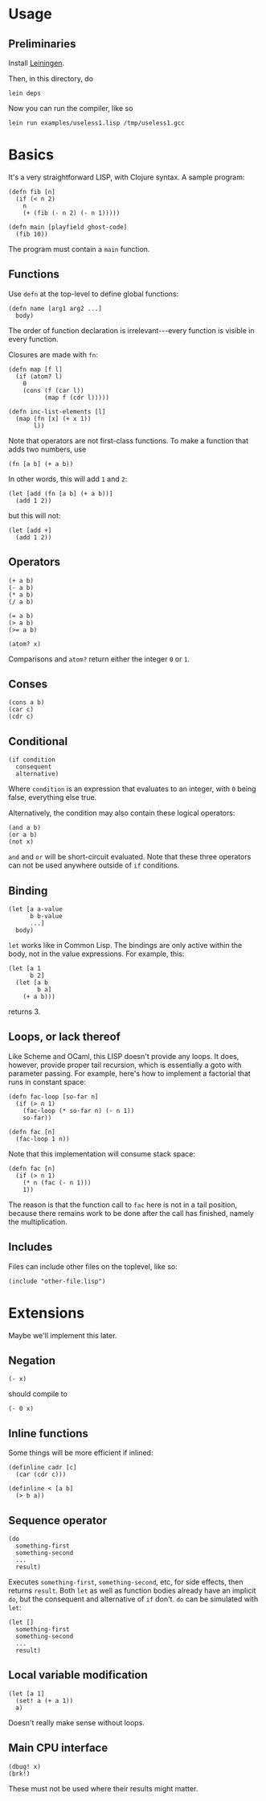# Usage

## Preliminaries

Install [Leiningen](https://github.com/technomancy/leiningen).

Then, in this directory, do

    lein deps

Now you can run the compiler, like so

    lein run examples/useless1.lisp /tmp/useless1.gcc

# Basics

It's a very straightforward LISP, with Clojure syntax.  A sample program:

    (defn fib [n]
	  (if (< n 2)
	    n
		(+ (fib (- n 2) (- n 1)))))

    (defn main [playfield ghost-code]
	  (fib 10))

The program must contain a `main` function.

## Functions

Use `defn` at the top-level to define global functions:

    (defn name [arg1 arg2 ...]
	  body)

The order of function declaration is irrelevant---every function is
visible in every function.

Closures are made with `fn`:

    (defn map [f l]
	  (if (atom? l)
	    0
		(cons (f (car l))
		      (map f (cdr l)))))

    (defn inc-list-elements [l]
	  (map (fn [x] (+ x 1))
	       l))

Note that operators are not first-class functions.  To make a function
that adds two numbers, use

    (fn [a b] (+ a b))

In other words, this will add `1` and `2`:

    (let [add (fn [a b] (+ a b))]
	  (add 1 2))

but this will not:

    (let [add +]
	  (add 1 2))

## Operators

    (+ a b)
	(- a b)
	(* a b)
	(/ a b)

	(= a b)
	(> a b)
	(>= a b)

    (atom? x)

Comparisons and `atom?` return either the integer `0` or `1`.

## Conses

    (cons a b)
	(car c)
	(cdr c)

## Conditional

    (if condition
	  consequent
	  alternative)

Where `condition` is an expression that evaluates to an integer, with
`0` being false, everything else true.

Alternatively, the condition may also contain these logical operators:

    (and a b)
	(or a b)
	(not x)

`and` and `or` will be short-circuit evaluated.  Note that these three
operators can not be used anywhere outside of `if` conditions.

## Binding

    (let [a a-value
	      b b-value
		  ...]
      body)

`let` works like in Common Lisp.  The bindings are only active within
the body, not in the value expressions.  For example, this:

    (let [a 1
	      b 2]
      (let [a b
	        b a]
	    (+ a b)))

returns 3.

## Loops, or lack thereof

Like Scheme and OCaml, this LISP doesn't provide any loops.  It does,
however, provide proper tail recursion, which is essentially a goto
with parameter passing.  For example, here's how to implement a
factorial that runs in constant space:

    (defn fac-loop [so-far n]
	  (if (> n 1)
	    (fac-loop (* so-far n) (- n 1))
		so-far))

    (defn fac [n]
	  (fac-loop 1 n))

Note that this implementation will consume stack space:

    (defn fac [n]
	  (if (> n 1)
	    (* n (fac (- n 1)))
		1))

The reason is that the function call to `fac` here is not in a tail
position, because there remains work to be done after the call has
finished, namely the multiplication.

## Includes

Files can include other files on the toplevel, like so:

    (include "other-file.lisp")

# Extensions

Maybe we'll implement this later.

## Negation

    (- x)

should compile to

    (- 0 x)

## Inline functions

Some things will be more efficient if inlined:

    (definline cadr [c]
	  (car (cdr c)))

	(definline < [a b]
	  (> b a))

## Sequence operator

    (do
	  something-first
	  something-second
	  ...
	  result)

Executes `something-first`, `something-second`, etc, for side effects,
then returns `result`.  Both `let` as well as function bodies already
have an implicit `do`, but the consequent and alternative of `if`
don't.  `do` can be simulated with `let`:

    (let []
	  something-first
	  something-second
	  ...
	  result)

## Local variable modification

    (let [a 1]
	  (set! a (+ a 1))
	  a)

Doesn't really make sense without loops.

## Main CPU interface

    (dbug! x)
	(brk!)

These must not be used where their results might matter.
